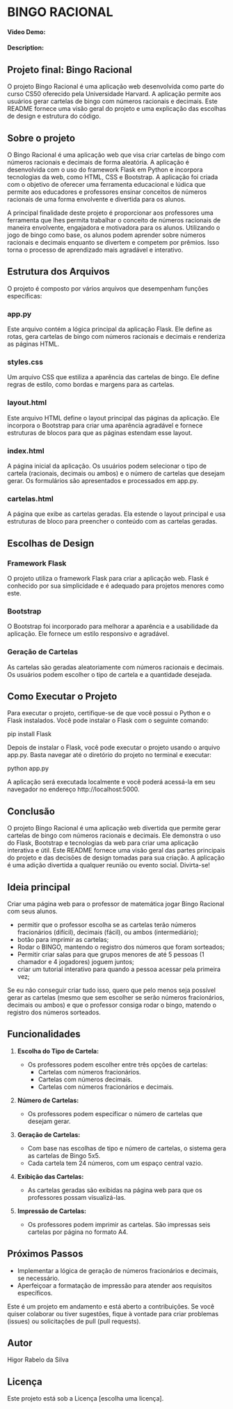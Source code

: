 # BINGO RACIONAL
#### Video Demo:  <URL HERE>

#### Description:

## Projeto final: Bingo Racional

O projeto Bingo Racional é uma aplicação web desenvolvida como parte do curso CS50 oferecido pela Universidade Harvard. A aplicação permite aos usuários gerar cartelas de bingo com números racionais e decimais. Este README fornece uma visão geral do projeto e uma explicação das escolhas de design e estrutura do código.

## Sobre o projeto

O Bingo Racional é uma aplicação web que visa criar cartelas de bingo com números racionais e decimais de forma aleatória. A aplicação é desenvolvida com o uso do framework Flask em Python e incorpora tecnologias da web, como HTML, CSS e Bootstrap. A aplicação foi criada com o objetivo de oferecer uma ferramenta educacional e lúdica que permite aos educadores e professores ensinar conceitos de números racionais de uma forma envolvente e divertida para os alunos.

A principal finalidade deste projeto é proporcionar aos professores uma ferramenta que lhes permita trabalhar o conceito de números racionais de maneira envolvente, engajadora e motivadora para os alunos. Utilizando o jogo de bingo como base, os alunos podem aprender sobre números racionais e decimais enquanto se divertem e competem por prêmios. Isso torna o processo de aprendizado mais agradável e interativo.

## Estrutura dos Arquivos

O projeto é composto por vários arquivos que desempenham funções específicas:

### app.py

Este arquivo contém a lógica principal da aplicação Flask. Ele define as rotas, gera cartelas de bingo com números racionais e decimais e renderiza as páginas HTML.

### styles.css

Um arquivo CSS que estiliza a aparência das cartelas de bingo. Ele define regras de estilo, como bordas e margens para as cartelas.

### layout.html

Este arquivo HTML define o layout principal das páginas da aplicação. Ele incorpora o Bootstrap para criar uma aparência agradável e fornece estruturas de blocos para que as páginas estendam esse layout.

### index.html

A página inicial da aplicação. Os usuários podem selecionar o tipo de cartela (racionais, decimais ou ambos) e o número de cartelas que desejam gerar. Os formulários são apresentados e processados em app.py.

### cartelas.html

A página que exibe as cartelas geradas. Ela estende o layout principal e usa estruturas de bloco para preencher o conteúdo com as cartelas geradas.

## Escolhas de Design

### Framework Flask
O projeto utiliza o framework Flask para criar a aplicação web. Flask é conhecido por sua simplicidade e é adequado para projetos menores como este.

### Bootstrap
O Bootstrap foi incorporado para melhorar a aparência e a usabilidade da aplicação. Ele fornece um estilo responsivo e agradável.

### Geração de Cartelas
As cartelas são geradas aleatoriamente com números racionais e decimais. Os usuários podem escolher o tipo de cartela e a quantidade desejada.

## Como Executar o Projeto
Para executar o projeto, certifique-se de que você possui o Python e o Flask instalados. Você pode instalar o Flask com o seguinte comando:

pip install Flask

Depois de instalar o Flask, você pode executar o projeto usando o arquivo app.py. Basta navegar até o diretório do projeto no terminal e executar:

python app.py

A aplicação será executada localmente e você poderá acessá-la em seu navegador no endereço http://localhost:5000.

## Conclusão
O projeto Bingo Racional é uma aplicação web divertida que permite gerar cartelas de bingo com números racionais e decimais. Ele demonstra o uso do Flask, Bootstrap e tecnologias da web para criar uma aplicação interativa e útil. Este README fornece uma visão geral das partes principais do projeto e das decisões de design tomadas para sua criação. A aplicação é uma adição divertida a qualquer reunião ou evento social. Divirta-se!






## Ideia principal

Criar uma página web para o professor de matemática jogar Bingo Racional com seus alunos.
- permitir que o professor escolha se as cartelas terão números fracionários (difícil), decimais (fácil), ou ambos (intermediário);
- botão para imprimir as cartelas;
- Rodar o BINGO, mantendo o registro dos números que foram sorteados;
- Permitir criar salas para que grupos menores de até 5 pessoas (1 chamador e 4 jogadores) joguem juntos;
- criar um tutorial interativo para quando a pessoa acessar pela primeira vez;

Se eu não conseguir criar tudo isso, quero que pelo menos seja possível gerar as cartelas (mesmo que sem escolher se serão números fracionários, decimais ou ambos) e que o professor consiga rodar o bingo, matendo o registro dos números sorteados.

## Funcionalidades

1. **Escolha do Tipo de Cartela:**
   - Os professores podem escolher entre três opções de cartelas:
     - Cartelas com números fracionários.
     - Cartelas com números decimais.
     - Cartelas com números fracionários e decimais.

2. **Número de Cartelas:**
   - Os professores podem especificar o número de cartelas que desejam gerar.

3. **Geração de Cartelas:**
   - Com base nas escolhas de tipo e número de cartelas, o sistema gera as cartelas de Bingo 5x5.
   - Cada cartela tem 24 números, com um espaço central vazio.

4. **Exibição das Cartelas:**
   - As cartelas geradas são exibidas na página web para que os professores possam visualizá-las.

5. **Impressão de Cartelas:**
   - Os professores podem imprimir as cartelas. São impressas seis cartelas por página no formato A4.


## Próximos Passos

- Implementar a lógica de geração de números fracionários e decimais, se necessário.
- Aperfeiçoar a formatação de impressão para atender aos requisitos específicos.

Este é um projeto em andamento e está aberto a contribuições. Se você quiser colaborar ou tiver sugestões, fique à vontade para criar problemas (issues) ou solicitações de pull (pull requests).

## Autor

Higor Rabelo da Silva

## Licença

Este projeto está sob a Licença [escolha uma licença].
